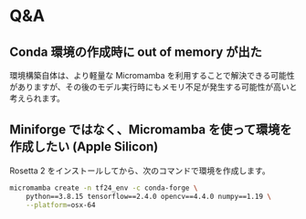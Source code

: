 # Q&A

## Conda 環境の作成時に out of memory が出た

環境構築自体は、より軽量な Micromamba を利用することで解決できる可能性がありますが、その後のモデル実行時にもメモリ不足が発生する可能性が高いと考えられます。

## Miniforge ではなく、Micromamba を使って環境を作成したい (Apple Silicon)

Rosetta 2 をインストールしてから、次のコマンドで環境を作成します。

```bash
micromamba create -n tf24_env -c conda-forge \
    python==3.8.15 tensorflow==2.4.0 opencv==4.4.0 numpy==1.19 \
    --platform=osx-64
```